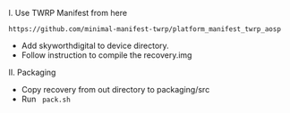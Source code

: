 I. Use TWRP Manifest from here
```
https://github.com/minimal-manifest-twrp/platform_manifest_twrp_aosp
```
- Add skyworthdigital to device directory.
- Follow instruction to compile the recovery.img

II. Packaging
- Copy recovery from out directory to packaging/src
- Run ``` pack.sh```